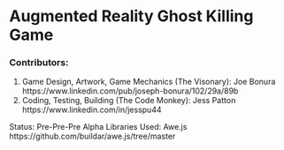 <!DOCTYPE html>
<body>
<h1>Augmented Reality Ghost Killing Game</h1>
<h3>Contributors: </h3>
<ol>
<li>
 Game Design, Artwork, Game Mechanics (The Visonary): Joe Bonura https://www.linkedin.com/pub/joseph-bonura/102/29a/89b
</li>
<li>
 Coding, Testing, Building (The Code Monkey): Jess Patton https://www.linkedin.com/in/jesspu44
</li>
</ol>
<p>
 Status: Pre-Pre-Pre Alpha
    Libraries Used: Awe.js https://github.com/buildar/awe.js/tree/master
</p>
</body>
